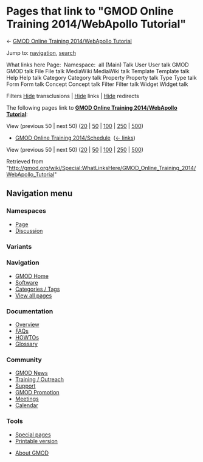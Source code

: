 <div id="mw-page-base" class="noprint">

</div>

<div id="mw-head-base" class="noprint">

</div>

<div id="content" class="mw-body" role="main">

<span id="top"></span>

<div id="mw-js-message" style="display:none;">

</div>



# <span dir="auto">Pages that link to "GMOD Online Training 2014/WebApollo Tutorial"</span>

<div id="bodyContent">

<div id="contentSub">

← [GMOD Online Training 2014/WebApollo
Tutorial](/wiki/GMOD_Online_Training_2014/WebApollo_Tutorial "GMOD Online Training 2014/WebApollo Tutorial")

</div>

<div id="jump-to-nav" class="mw-jump">

Jump to: [navigation](#mw-navigation), [search](#p-search)

</div>

<div id="mw-content-text">

What links here Page:  Namespace:  all (Main) Talk User User talk GMOD
GMOD talk File File talk MediaWiki MediaWiki talk Template Template talk
Help Help talk Category Category talk Property Property talk Type Type
talk Form Form talk Concept Concept talk Filter Filter talk Widget
Widget talk

Filters
[Hide](/mediawiki/index.php?title=Special:WhatLinksHere/GMOD_Online_Training_2014/WebApollo_Tutorial&hidetrans=1 "Special:WhatLinksHere/GMOD Online Training 2014/WebApollo Tutorial")
transclusions \|
[Hide](/mediawiki/index.php?title=Special:WhatLinksHere/GMOD_Online_Training_2014/WebApollo_Tutorial&hidelinks=1 "Special:WhatLinksHere/GMOD Online Training 2014/WebApollo Tutorial")
links \|
[Hide](/mediawiki/index.php?title=Special:WhatLinksHere/GMOD_Online_Training_2014/WebApollo_Tutorial&hideredirs=1 "Special:WhatLinksHere/GMOD Online Training 2014/WebApollo Tutorial")
redirects

The following pages link to **[GMOD Online Training 2014/WebApollo
Tutorial](/wiki/GMOD_Online_Training_2014/WebApollo_Tutorial "GMOD Online Training 2014/WebApollo Tutorial")**:

View (previous 50 \| next 50)
([20](/mediawiki/index.php?title=Special:WhatLinksHere/GMOD_Online_Training_2014/WebApollo_Tutorial&limit=20 "Special:WhatLinksHere/GMOD Online Training 2014/WebApollo Tutorial")
\|
[50](/mediawiki/index.php?title=Special:WhatLinksHere/GMOD_Online_Training_2014/WebApollo_Tutorial&limit=50 "Special:WhatLinksHere/GMOD Online Training 2014/WebApollo Tutorial")
\|
[100](/mediawiki/index.php?title=Special:WhatLinksHere/GMOD_Online_Training_2014/WebApollo_Tutorial&limit=100 "Special:WhatLinksHere/GMOD Online Training 2014/WebApollo Tutorial")
\|
[250](/mediawiki/index.php?title=Special:WhatLinksHere/GMOD_Online_Training_2014/WebApollo_Tutorial&limit=250 "Special:WhatLinksHere/GMOD Online Training 2014/WebApollo Tutorial")
\|
[500](/mediawiki/index.php?title=Special:WhatLinksHere/GMOD_Online_Training_2014/WebApollo_Tutorial&limit=500 "Special:WhatLinksHere/GMOD Online Training 2014/WebApollo Tutorial"))

- [GMOD Online Training
  2014/Schedule](/wiki/GMOD_Online_Training_2014/Schedule "GMOD Online Training 2014/Schedule")
  ‎ <span class="mw-whatlinkshere-tools">([←
  links](/mediawiki/index.php?title=Special:WhatLinksHere&target=GMOD+Online+Training+2014%2FSchedule "Special:WhatLinksHere"))</span>

View (previous 50 \| next 50)
([20](/mediawiki/index.php?title=Special:WhatLinksHere/GMOD_Online_Training_2014/WebApollo_Tutorial&limit=20 "Special:WhatLinksHere/GMOD Online Training 2014/WebApollo Tutorial")
\|
[50](/mediawiki/index.php?title=Special:WhatLinksHere/GMOD_Online_Training_2014/WebApollo_Tutorial&limit=50 "Special:WhatLinksHere/GMOD Online Training 2014/WebApollo Tutorial")
\|
[100](/mediawiki/index.php?title=Special:WhatLinksHere/GMOD_Online_Training_2014/WebApollo_Tutorial&limit=100 "Special:WhatLinksHere/GMOD Online Training 2014/WebApollo Tutorial")
\|
[250](/mediawiki/index.php?title=Special:WhatLinksHere/GMOD_Online_Training_2014/WebApollo_Tutorial&limit=250 "Special:WhatLinksHere/GMOD Online Training 2014/WebApollo Tutorial")
\|
[500](/mediawiki/index.php?title=Special:WhatLinksHere/GMOD_Online_Training_2014/WebApollo_Tutorial&limit=500 "Special:WhatLinksHere/GMOD Online Training 2014/WebApollo Tutorial"))

</div>

<div class="printfooter">

Retrieved from
"<http://gmod.org/wiki/Special:WhatLinksHere/GMOD_Online_Training_2014/WebApollo_Tutorial>"

</div>

<div id="catlinks" class="catlinks catlinks-allhidden">

</div>

<div class="visualClear">

</div>

</div>

</div>

<div id="mw-navigation">

## Navigation menu

<div id="mw-head">



<div id="left-navigation">

<div id="p-namespaces" class="vectorTabs" role="navigation"
aria-labelledby="p-namespaces-label">

### Namespaces

- <span id="ca-nstab-main"><a href="/wiki/GMOD_Online_Training_2014/WebApollo_Tutorial"
  accesskey="c" title="View the content page [c]">Page</a></span>
- <span id="ca-talk"><a
  href="/mediawiki/index.php?title=Talk:GMOD_Online_Training_2014/WebApollo_Tutorial&amp;action=edit&amp;redlink=1"
  accesskey="t"
  title="Discussion about the content page [t]">Discussion</a></span>

</div>

<div id="p-variants" class="vectorMenu emptyPortlet" role="navigation"
aria-labelledby="p-variants-label">

### 

### Variants[](#)

<div class="menu">

</div>

</div>

</div>

<div id="right-navigation">





</div>



</div>

</div>

</div>

<div id="mw-panel">

<div id="p-logo" role="banner">

<a href="/wiki/Main_Page"
style="background-image: url(http://gmod.org/images/GMOD-cogs.png);"
title="Visit the main page"></a>

</div>

<div id="p-Navigation" class="portal" role="navigation"
aria-labelledby="p-Navigation-label">

### Navigation

<div class="body">

- <span id="n-GMOD-Home">[GMOD Home](/wiki/Main_Page)</span>
- <span id="n-Software">[Software](/wiki/GMOD_Components)</span>
- <span id="n-Categories-.2F-Tags">[Categories /
  Tags](/wiki/Categories)</span>
- <span id="n-View-all-pages">[View all
  pages](/wiki/Special:AllPages)</span>

</div>

</div>

<div id="p-Documentation" class="portal" role="navigation"
aria-labelledby="p-Documentation-label">

### Documentation

<div class="body">

- <span id="n-Overview">[Overview](/wiki/Overview)</span>
- <span id="n-FAQs">[FAQs](/wiki/Category:FAQ)</span>
- <span id="n-HOWTOs">[HOWTOs](/wiki/Category:HOWTO)</span>
- <span id="n-Glossary">[Glossary](/wiki/Glossary)</span>

</div>

</div>

<div id="p-Community" class="portal" role="navigation"
aria-labelledby="p-Community-label">

### Community

<div class="body">

- <span id="n-GMOD-News">[GMOD News](/wiki/GMOD_News)</span>
- <span id="n-Training-.2F-Outreach">[Training /
  Outreach](/wiki/Training_and_Outreach)</span>
- <span id="n-Support">[Support](/wiki/Support)</span>
- <span id="n-GMOD-Promotion">[GMOD
  Promotion](/wiki/GMOD_Promotion)</span>
- <span id="n-Meetings">[Meetings](/wiki/Meetings)</span>
- <span id="n-Calendar">[Calendar](/wiki/Calendar)</span>

</div>

</div>

<div id="p-tb" class="portal" role="navigation"
aria-labelledby="p-tb-label">

### Tools

<div class="body">

- <span id="t-specialpages"><a href="/wiki/Special:SpecialPages" accesskey="q"
  title="A list of all special pages [q]">Special pages</a></span>
- <span id="t-print"><a
  href="/mediawiki/index.php?title=Special:WhatLinksHere/GMOD_Online_Training_2014/WebApollo_Tutorial&amp;printable=yes"
  rel="alternate" accesskey="p"
  title="Printable version of this page [p]">Printable version</a></span>

</div>

</div>

</div>

</div>

<div id="footer" role="contentinfo">

- <span id="footer-places-about">[About
  GMOD](/wiki/GMOD:About "GMOD:About")</span>

<!-- -->






</div>
